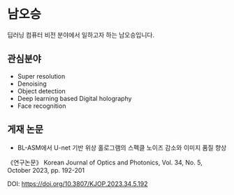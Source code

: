 # 남오승

딥러닝 컴퓨터 비전 분야에서 일하고자 하는 남오승입니다.


## 관심분야

- Super resolution
- Denoising 
- Object detection 
- Deep learning based Digital holography 
- Face recognition
 
## 게재 논문
- BL-ASM에서 U-net 기반 위상 홀로그램의 스펙클 노이즈 감소와 이미지 품질 향상

 
《연구논문》 Korean Journal of Optics and Photonics, Vol. 34, No. 5, October 2023, pp. 192-201

 
DOI: https://doi.org/10.3807/KJOP.2023.34.5.192
